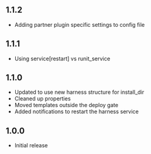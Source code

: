 ## 1.1.2
* Adding partner plugin specific settings to config file

## 1.1.1
* Using service[restart] vs runit_service

## 1.1.0
* Updated to use new harness structure for install_dir
* Cleaned up properties
* Moved templates outside the deploy gate
* Added notifications to restart the harness service

## 1.0.0
* Initial release
